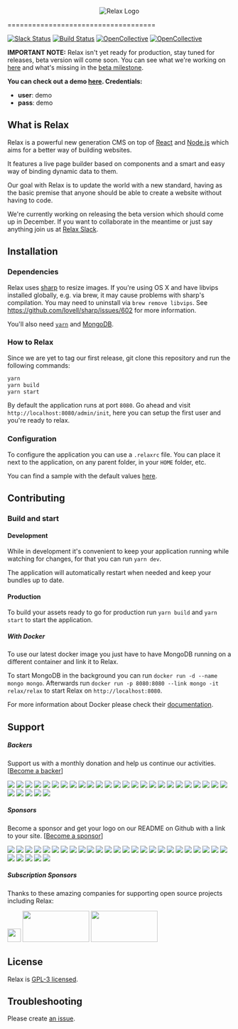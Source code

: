 <p align="center">
 <img src="http://relax.github.io/relax/images/logo_small.png" alt="Relax Logo">
</p>
====================================

[![Slack Status](http://slack-relax.herokuapp.com/badge.svg)](http://slack-relax.herokuapp.com/)
[![Build Status](https://travis-ci.org/relax/relax.png)](https://travis-ci.org/relax/relax)
[![OpenCollective](https://opencollective.com/relax/backers/badge.svg)](#backers)
[![OpenCollective](https://opencollective.com/relax/sponsors/badge.svg)](#sponsors)


**IMPORTANT NOTE:** Relax isn't yet ready for production, stay tuned for releases, beta version will come soon. You can see what we're working on [here](https://github.com/relax/relax/projects/1) and what's missing in the [beta milestone](https://github.com/relax/relax/milestone/1).

**You can check out a demo [here](http://demo.getrelax.io/admin). Credentials:**

 - __user__: demo
 - __pass__: demo


What is Relax
-------

Relax is a powerful new generation CMS on top of
[React](https://facebook.github.io/react/) and [Node.js](https://nodejs.org/en/)
which aims for a better way of building websites.

It features a live page builder based on components and a smart and easy way of
binding dynamic data to them.

Our goal with Relax is to update the world with a new standard, having as the basic premise that anyone should be able to create a website without having to code.

We're currently working on releasing the beta version which should come up in December. If you want to collaborate in the meantime or just say anything join us at [Relax Slack](http://slack-relax.herokuapp.com/).


Installation
-------

### Dependencies

Relax uses [sharp](https://github.com/lovell/sharp) to resize images.
If you're using OS X and have libvips installed globally, e.g. via brew,
it may cause problems with sharp's compilation. You may need to uninstall
via `brew remove libvips`. See https://github.com/lovell/sharp/issues/602
for more information.

You'll also need [`yarn`](https://yarnpkg.com) and [MongoDB](https://www.mongodb.org/).

### How to Relax

Since we are yet to tag our first release, git clone this repository and run the following commands:

```bash
yarn
yarn build
yarn start
```

By default the application runs at port `8080`. Go ahead and visit
`http://localhost:8080/admin/init`, here you can setup the first user and you're ready to relax.


### Configuration

To configure the application you can use a `.relaxrc` file. You can place it
next to the application, on any parent folder, in your `HOME` folder, etc.

You can find a sample with the default values [here](.relaxrc.sample).


Contributing
-------

### Build and start

#### Development

While in development it's convenient to keep your application running while
watching for changes, for that you can run `yarn dev`.

The application will automatically restart when needed and keep your bundles
up to date.

#### Production

To build your assets ready to go for production run `yarn build` and `yarn start` to start the application.

##### With Docker

To use our latest docker image you just have to have MongoDB running on a
different container and link it to Relax.

To start MongoDB in the background you can run  `docker run -d --name mongo mongo`.
Afterwards run `docker run -p 8080:8080 --link mongo -it relax/relax` to start
Relax on `http://localhost:8080`.

For more information about Docker please check their
[documentation](https://docs.docker.com/).


Support
-------

##### Backers
Support us with a monthly donation and help us continue our activities. [[Become a backer](https://opencollective.com/relax#backer)]

<a href="https://opencollective.com/relax/backer/0/website" target="_blank"><img src="https://opencollective.com/relax/backer/0/avatar.svg"></a>
<a href="https://opencollective.com/relax/backer/1/website" target="_blank"><img src="https://opencollective.com/relax/backer/1/avatar.svg"></a>
<a href="https://opencollective.com/relax/backer/2/website" target="_blank"><img src="https://opencollective.com/relax/backer/2/avatar.svg"></a>
<a href="https://opencollective.com/relax/backer/3/website" target="_blank"><img src="https://opencollective.com/relax/backer/3/avatar.svg"></a>
<a href="https://opencollective.com/relax/backer/4/website" target="_blank"><img src="https://opencollective.com/relax/backer/4/avatar.svg"></a>
<a href="https://opencollective.com/relax/backer/5/website" target="_blank"><img src="https://opencollective.com/relax/backer/5/avatar.svg"></a>
<a href="https://opencollective.com/relax/backer/6/website" target="_blank"><img src="https://opencollective.com/relax/backer/6/avatar.svg"></a>
<a href="https://opencollective.com/relax/backer/7/website" target="_blank"><img src="https://opencollective.com/relax/backer/7/avatar.svg"></a>
<a href="https://opencollective.com/relax/backer/8/website" target="_blank"><img src="https://opencollective.com/relax/backer/8/avatar.svg"></a>
<a href="https://opencollective.com/relax/backer/9/website" target="_blank"><img src="https://opencollective.com/relax/backer/9/avatar.svg"></a>
<a href="https://opencollective.com/relax/backer/10/website" target="_blank"><img src="https://opencollective.com/relax/backer/10/avatar.svg"></a>
<a href="https://opencollective.com/relax/backer/11/website" target="_blank"><img src="https://opencollective.com/relax/backer/11/avatar.svg"></a>
<a href="https://opencollective.com/relax/backer/12/website" target="_blank"><img src="https://opencollective.com/relax/backer/12/avatar.svg"></a>
<a href="https://opencollective.com/relax/backer/13/website" target="_blank"><img src="https://opencollective.com/relax/backer/13/avatar.svg"></a>
<a href="https://opencollective.com/relax/backer/14/website" target="_blank"><img src="https://opencollective.com/relax/backer/14/avatar.svg"></a>
<a href="https://opencollective.com/relax/backer/15/website" target="_blank"><img src="https://opencollective.com/relax/backer/15/avatar.svg"></a>
<a href="https://opencollective.com/relax/backer/16/website" target="_blank"><img src="https://opencollective.com/relax/backer/16/avatar.svg"></a>
<a href="https://opencollective.com/relax/backer/17/website" target="_blank"><img src="https://opencollective.com/relax/backer/17/avatar.svg"></a>
<a href="https://opencollective.com/relax/backer/18/website" target="_blank"><img src="https://opencollective.com/relax/backer/18/avatar.svg"></a>
<a href="https://opencollective.com/relax/backer/19/website" target="_blank"><img src="https://opencollective.com/relax/backer/19/avatar.svg"></a>
<a href="https://opencollective.com/relax/backer/20/website" target="_blank"><img src="https://opencollective.com/relax/backer/20/avatar.svg"></a>
<a href="https://opencollective.com/relax/backer/21/website" target="_blank"><img src="https://opencollective.com/relax/backer/21/avatar.svg"></a>
<a href="https://opencollective.com/relax/backer/22/website" target="_blank"><img src="https://opencollective.com/relax/backer/22/avatar.svg"></a>
<a href="https://opencollective.com/relax/backer/23/website" target="_blank"><img src="https://opencollective.com/relax/backer/23/avatar.svg"></a>
<a href="https://opencollective.com/relax/backer/24/website" target="_blank"><img src="https://opencollective.com/relax/backer/24/avatar.svg"></a>
<a href="https://opencollective.com/relax/backer/25/website" target="_blank"><img src="https://opencollective.com/relax/backer/25/avatar.svg"></a>
<a href="https://opencollective.com/relax/backer/26/website" target="_blank"><img src="https://opencollective.com/relax/backer/26/avatar.svg"></a>
<a href="https://opencollective.com/relax/backer/27/website" target="_blank"><img src="https://opencollective.com/relax/backer/27/avatar.svg"></a>
<a href="https://opencollective.com/relax/backer/28/website" target="_blank"><img src="https://opencollective.com/relax/backer/28/avatar.svg"></a>
<a href="https://opencollective.com/relax/backer/29/website" target="_blank"><img src="https://opencollective.com/relax/backer/29/avatar.svg"></a>


##### Sponsors
Become a sponsor and get your logo on our README on Github with a link to your site. [[Become a sponsor](https://opencollective.com/relax#sponsor)]

<a href="https://opencollective.com/relax/sponsor/0/website" target="_blank"><img src="https://opencollective.com/relax/sponsor/0/avatar.svg"></a>
<a href="https://opencollective.com/relax/sponsor/1/website" target="_blank"><img src="https://opencollective.com/relax/sponsor/1/avatar.svg"></a>
<a href="https://opencollective.com/relax/sponsor/2/website" target="_blank"><img src="https://opencollective.com/relax/sponsor/2/avatar.svg"></a>
<a href="https://opencollective.com/relax/sponsor/3/website" target="_blank"><img src="https://opencollective.com/relax/sponsor/3/avatar.svg"></a>
<a href="https://opencollective.com/relax/sponsor/4/website" target="_blank"><img src="https://opencollective.com/relax/sponsor/4/avatar.svg"></a>
<a href="https://opencollective.com/relax/sponsor/5/website" target="_blank"><img src="https://opencollective.com/relax/sponsor/5/avatar.svg"></a>
<a href="https://opencollective.com/relax/sponsor/6/website" target="_blank"><img src="https://opencollective.com/relax/sponsor/6/avatar.svg"></a>
<a href="https://opencollective.com/relax/sponsor/7/website" target="_blank"><img src="https://opencollective.com/relax/sponsor/7/avatar.svg"></a>
<a href="https://opencollective.com/relax/sponsor/8/website" target="_blank"><img src="https://opencollective.com/relax/sponsor/8/avatar.svg"></a>
<a href="https://opencollective.com/relax/sponsor/9/website" target="_blank"><img src="https://opencollective.com/relax/sponsor/9/avatar.svg"></a>
<a href="https://opencollective.com/relax/sponsor/10/website" target="_blank"><img src="https://opencollective.com/relax/sponsor/10/avatar.svg"></a>
<a href="https://opencollective.com/relax/sponsor/11/website" target="_blank"><img src="https://opencollective.com/relax/sponsor/11/avatar.svg"></a>
<a href="https://opencollective.com/relax/sponsor/12/website" target="_blank"><img src="https://opencollective.com/relax/sponsor/12/avatar.svg"></a>
<a href="https://opencollective.com/relax/sponsor/13/website" target="_blank"><img src="https://opencollective.com/relax/sponsor/13/avatar.svg"></a>
<a href="https://opencollective.com/relax/sponsor/14/website" target="_blank"><img src="https://opencollective.com/relax/sponsor/14/avatar.svg"></a>
<a href="https://opencollective.com/relax/sponsor/15/website" target="_blank"><img src="https://opencollective.com/relax/sponsor/15/avatar.svg"></a>
<a href="https://opencollective.com/relax/sponsor/16/website" target="_blank"><img src="https://opencollective.com/relax/sponsor/16/avatar.svg"></a>
<a href="https://opencollective.com/relax/sponsor/17/website" target="_blank"><img src="https://opencollective.com/relax/sponsor/17/avatar.svg"></a>
<a href="https://opencollective.com/relax/sponsor/18/website" target="_blank"><img src="https://opencollective.com/relax/sponsor/18/avatar.svg"></a>
<a href="https://opencollective.com/relax/sponsor/19/website" target="_blank"><img src="https://opencollective.com/relax/sponsor/19/avatar.svg"></a>
<a href="https://opencollective.com/relax/sponsor/20/website" target="_blank"><img src="https://opencollective.com/relax/sponsor/20/avatar.svg"></a>
<a href="https://opencollective.com/relax/sponsor/21/website" target="_blank"><img src="https://opencollective.com/relax/sponsor/21/avatar.svg"></a>
<a href="https://opencollective.com/relax/sponsor/22/website" target="_blank"><img src="https://opencollective.com/relax/sponsor/22/avatar.svg"></a>
<a href="https://opencollective.com/relax/sponsor/23/website" target="_blank"><img src="https://opencollective.com/relax/sponsor/23/avatar.svg"></a>
<a href="https://opencollective.com/relax/sponsor/24/website" target="_blank"><img src="https://opencollective.com/relax/sponsor/24/avatar.svg"></a>
<a href="https://opencollective.com/relax/sponsor/25/website" target="_blank"><img src="https://opencollective.com/relax/sponsor/25/avatar.svg"></a>
<a href="https://opencollective.com/relax/sponsor/26/website" target="_blank"><img src="https://opencollective.com/relax/sponsor/26/avatar.svg"></a>
<a href="https://opencollective.com/relax/sponsor/27/website" target="_blank"><img src="https://opencollective.com/relax/sponsor/27/avatar.svg"></a>
<a href="https://opencollective.com/relax/sponsor/28/website" target="_blank"><img src="https://opencollective.com/relax/sponsor/28/avatar.svg"></a>
<a href="https://opencollective.com/relax/sponsor/29/website" target="_blank"><img src="https://opencollective.com/relax/sponsor/29/avatar.svg"></a>

##### Subscription Sponsors

Thanks to these amazing companies for supporting open source projects including Relax:

<a href="https://www.digitalocean.com/" target="_blank"><img src="https://www.digitalocean.com/assets/media/logos-badges/png/DO_Logo_Horizontal_Blue-3db19536.png" height="30"></a>
<a href="https://www.browserstack.com" target="_blank"><img src="https://cdn.rawgit.com/relax/relax/gh-pages/assets/sponsors/browserstack.svg" width="150" height="70"></a>
<a href="https://www.sentry.io" target="_blank"><img src="https://a0wx592cvgzripj.global.ssl.fastly.net/_static/17a0b80a350f1c9da2119097b7bbb3fc/getsentry/images/branding/svg/sentry-horizontal-black.svg" width="150" height="70"></a>

License
-------

Relax is [GPL-3 licensed](LICENSE).


Troubleshooting
---------------

Please create [an issue](https://github.com/relax/relax/issues/new).
